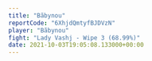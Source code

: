 ```yaml
---
title: "Bãbynou"
reportCode: "6XhjdQmtyfBJDVzN"
player: "Bãbynou"
fight: "Lady Vashj - Wipe 3 (68.99%)"
date: 2021-10-03T19:05:08.133000+00:00
---
```

